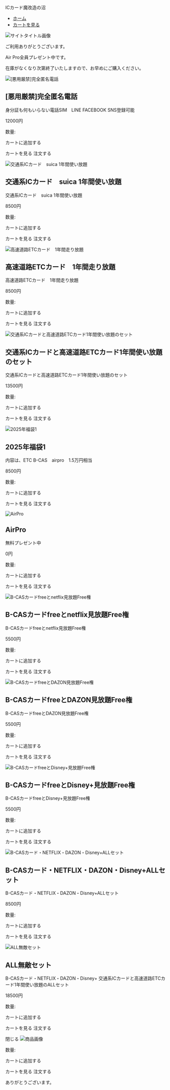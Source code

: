 ICカード魔改造の沼





* [ホーム](index.php)
* [カートを見る](cart.php)

![サイトタイトル画像](data/title_image.jpg)

ご利用ありがとうございます。

Air Pro全員プレゼント中です。

在庫がなくなり次第終了いたしますので、お早めにご購入ください。

![[悪用厳禁]完全匿名電話](images/sim0.jpg)

[悪用厳禁]完全匿名電話
------------

身分証も何もいらない電話SIM　LINE FACEBOOK SNS登録可能

12000円

数量:

カートに追加する

カートを見る
注文する

![交通系ICカード　suica 1年間使い放題](images/c015.jpg)

交通系ICカード　suica 1年間使い放題
----------------------

交通系ICカード　suica 1年間使い放題

8500円

数量:

カートに追加する

カートを見る
注文する

![高速道路ETCカード　1年間走り放題](images/c016.jpg)

高速道路ETCカード　1年間走り放題
------------------

高速道路ETCカード　1年間走り放題

8500円

数量:

カートに追加する

カートを見る
注文する

![交通系ICカードと高速道路ETCカード1年間使い放題のセット](images/c017.jpg)

交通系ICカードと高速道路ETCカード1年間使い放題のセット
------------------------------

交通系ICカードと高速道路ETCカード1年間使い放題のセット

13500円

数量:

カートに追加する

カートを見る
注文する

![2025年福袋1](images/huku2-2025-1024x538.png)

2025年福袋1
--------

内容は、ETC B-CAS　airpro　1.5万円相当

8500円

数量:

カートに追加する

カートを見る
注文する

![AirPro](images/S84e5b9e947b647194s.jpg)

AirPro
------

無料プレゼント中

0円

数量:

カートに追加する

カートを見る
注文する

![B-CASカードfreeとnetflix見放題Free権](images/c011.jpg)

B-CASカードfreeとnetflix見放題Free権
----------------------------

B-CASカードfreeとnetflix見放題Free権

5500円

数量:

カートに追加する

カートを見る
注文する

![B-CASカードfreeとDAZON見放題Free権](images/c012.jpg)

B-CASカードfreeとDAZON見放題Free権
--------------------------

B-CASカードfreeとDAZON見放題Free権

5500円

数量:

カートに追加する

カートを見る
注文する

![B-CASカードfreeとDisney+見放題Free権](images/c013.jpg)

B-CASカードfreeとDisney+見放題Free権
----------------------------

B-CASカードfreeとDisney+見放題Free権

5500円

数量:

カートに追加する

カートを見る
注文する

![B-CASカード・NETFLIX・DAZON・Disney+ALLセット](images/c014.jpg)

B-CASカード・NETFLIX・DAZON・Disney+ALLセット
------------------------------------

B-CASカード・NETFLIX・DAZON・Disney+ALLセット

8500円

数量:

カートに追加する

カートを見る
注文する

![ALL無敵セット](images/c018.jpg)

ALL無敵セット
--------

B-CASカード・NETFLIX・DAZON・Disney+ 交通系ICカードと高速道路ETCカード1年間使い放題のALLセット

18500円

数量:

カートに追加する

カートを見る
注文する

閉じる
![商品画像]()


数量:

カートに追加する

カートを見る
注文する

ありがとうございます。